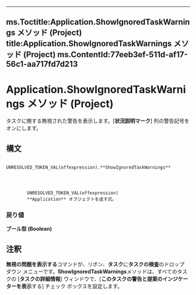 

---
ms.Toctitle:Application.ShowIgnoredTaskWarnings メソッド (Project)
title:Application.ShowIgnoredTaskWarnings メソッド (Project)
ms.ContentId:77eeb3ef-511d-af17-56c1-aa717fd7d213
---
# Application.ShowIgnoredTaskWarnings メソッド (Project)




タスクに関する無視された警告を表示します。[**状況説明マーク**] 列の警告記号をオンにします。

## 構文

            UNRESOLVED_TOKEN_VAL(offexpression).**ShowIgnoredTaskWarnings**




            UNRESOLVED_TOKEN_VAL(offexpression)
            **Application** オブジェクトを返す式。

### 戻り値
**ブール型 (Boolean)**





## 注釈
**無視の問題を表示する**コマンドが、リボン、**タスク**に**タスクの検査**のドロップ ダウン メニューです。**ShowIgnoredTaskWarnings**メソッドは、すべてのタスクの [**タスクの詳細情報**] ウィンドウで、[**このタスクの警告と提案のインジケーターを表示**する] チェック ボックスを設定します。




